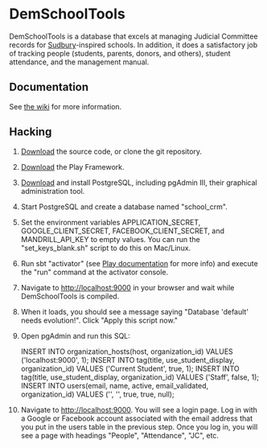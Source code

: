 # DemSchoolTools

DemSchoolTools is a database that excels at managing Judicial Committee records for [Sudbury](http://sudval.org/)-inspired schools. In addition, it does a satisfactory job of tracking people (students, parents, donors, and others), student attendance, and the management manual.


## Documentation
See [the wiki](https://github.com/schmave/demschooltools/wiki/) for more information.

## Hacking
1. [Download](https://github.com/schmave/demschooltools/archive/master.zip) the source code, or clone the git repository.
2. [Download](https://playframework.com/download) the Play Framework.
3. [Download](http://www.postgresql.org/download/) and install PostgreSQL, including pgAdmin III, their graphical administration tool.
4. Start PostgreSQL and create a database named "school_crm".
5. Set the environment variables APPLICATION_SECRET, GOOGLE_CLIENT_SECRET, FACEBOOK_CLIENT_SECRET, and MANDRILL_API_KEY to empty values. You can run the "set_keys_blank.sh" script to do this on Mac/Linux.
5. Run sbt "activator" (see [Play documentation](https://playframework.com/documentation/2.5.x/PlayConsole) for more info) and execute the "run" command at the activator console.
6. Navigate to [http://localhost:9000](http://localhost:9000) in your browser and wait while DemSchoolTools is compiled.
7. When it loads, you should see a message saying "Database 'default' needs evolution!". Click "Apply this script now."
8. Open pgAdmin and run this SQL:

      INSERT INTO organization_hosts(host, organization_id) VALUES ('localhost:9000', 1);
      INSERT INTO tag(title, use_student_display, organization_id) VALUES ('Current Student', true, 1);
      INSERT INTO tag(title, use_student_display, organization_id) VALUES ('Staff', false, 1);
      INSERT INTO users(email, name, active, email_validated, organization_id) VALUES ('<your email address here>', '<your name>', true, true, null);

9. Navigate to [http://localhost:9000](http://localhost:9000). You will see a login page. Log in with a Google or Facebook account associated with the email address that you put in the users table in the previous step. Once you log in, you will see a page with headings "People", "Attendance", "JC", etc.
